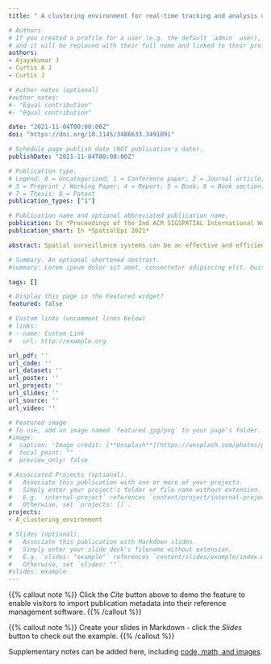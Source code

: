 ```yaml
---
title: " A clustering environment for real-time tracking and analysis of Covid-19 case clusters."

# Authors
# If you created a profile for a user (e.g. the default `admin` user), write the username (folder name) here 
# and it will be replaced with their full name and linked to their profile.
authors:
- Ajayakumar J
- Curtis A J
- Curtis J

# Author notes (optional)
#author_notes:
#- "Equal contribution"
#- "Equal contribution"

date: "2021-11-04T00:00:00Z"
doi: "https://doi.org/10.1145/3486633.3491091"

# Schedule page publish date (NOT publication's date).
publishDate: "2021-11-04T00:00:00Z"

# Publication type.
# Legend: 0 = Uncategorized; 1 = Conference paper; 2 = Journal article;
# 3 = Preprint / Working Paper; 4 = Report; 5 = Book; 6 = Book section;
# 7 = Thesis; 8 = Patent
publication_types: ["1"]

# Publication name and optional abbreviated publication name.
publication: In *Proceedings of the 2nd ACM SIGSPATIAL International Workshop on Spatial Computing for Epidemiology (SpatialEpi 2021)*
publication_short: In *SpatialEpi 2021*

abstract: Spatial surveillance systems can be an effective and efficient way to provide early spatio-temporal warning signals of infectious diseases outbreaks. The development of spatial surveillance systems that can handle near-real time hospital spatial data have proven critical for directing intervention strategies and for risk mitigation during the ongoing monitoring and response to COVID-19. GeoMEDD, a geographic monitoring tool, was developed for such near-real time assessment of emergent localized disease. As the response to COVID-19 changed, moving through phases such as increased scientific understanding, testing variability, vaccine availability and uptake, and new variants, so GeoMEDD has also evolved. Here we present two advances for GeoMEDD; a fully automated cluster environment with a spatial database at its heart and a cluster tracking module to classify clusters based on the transition state of the cluster lifecycle. Our detailed use case analysis shows that these advances have improved local and global cluster analysis, contextual information dissemination, monitoring emergence based on underlying spatial structure and cluster evolution analysis. We believe that the addition of the fully automated cluster environment to GeoMEDD would be particularly beneficial for health institutions as well as governmental health organizations for disease outbreak detection due to the efficiency in data ingestion and analysis, while the addition of the cluster tracking module will advance research into the mechanics behind disease diffusion in space and time.

# Summary. An optional shortened abstract.
#summary: Lorem ipsum dolor sit amet, consectetur adipiscing elit. Duis posuere tellus ac convallis placerat. Proin tincidunt magna sed ex sollicitudin condimentum.

tags: []

# Display this page in the Featured widget?
featured: false

# Custom links (uncomment lines below)
# links:
# - name: Custom Link
#   url: http://example.org

url_pdf: ''
url_code: ''
url_dataset: ''
url_poster: ''
url_project: ''
url_slides: ''
url_source: ''
url_video: ''

# Featured image
# To use, add an image named `featured.jpg/png` to your page's folder. 
#image:
#  caption: 'Image credit: [**Unsplash**](https://unsplash.com/photos/pLCdAaMFLTE)'
#  focal_point: ""
#  preview_only: false

# Associated Projects (optional).
#   Associate this publication with one or more of your projects.
#   Simply enter your project's folder or file name without extension.
#   E.g. `internal-project` references `content/project/internal-project/index.md`.
#   Otherwise, set `projects: []`.
projects:
- A_clustering_environment

# Slides (optional).
#   Associate this publication with Markdown slides.
#   Simply enter your slide deck's filename without extension.
#   E.g. `slides: "example"` references `content/slides/example/index.md`.
#   Otherwise, set `slides: ""`.
#slides: example
---
```


{{% callout note %}}
Click the *Cite* button above to demo the feature to enable visitors to import publication metadata into their reference management software.
{{% /callout %}}

{{% callout note %}}
Create your slides in Markdown - click the *Slides* button to check out the example.
{{% /callout %}}

Supplementary notes can be added here, including [code, math, and images](https://wowchemy.com/docs/writing-markdown-latex/).
